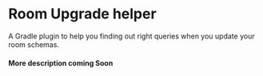 # Room Upgrade helper

A Gradle plugin to help you finding out right queries when you update your room schemas.


#### More description coming Soon